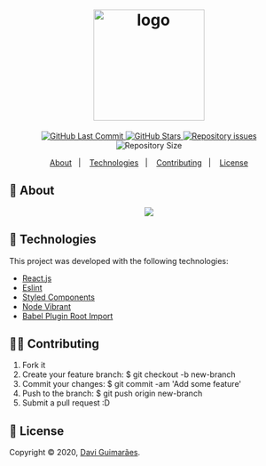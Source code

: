 <h1 align="center">
  <img alt="logo" src="https://i.imgur.com/CAbmzAU.png" width="200"/>
  <br>
</h1>

<p align="center">
  <a href="https://github.com/Davigl/pwa-fancy-recipes/commits/master">
    <img alt="GitHub Last Commit" src="https://img.shields.io/github/last-commit/Davigl/pwa-fancy-recipes?style=flat-square&color=ff69b4">
  </a>
  
  <a href="https://github.com/Davigl/pwa-fancy-recipes/stargazers">
    <img alt="GitHub Stars" src="https://img.shields.io/github/stars/Davigl/pwa-fancy-recipes.svg">
  </a>

  <a href="https://github.com/Davigl/pwa-fancy-recipes/issues">
    <img alt="Repository issues" src="https://img.shields.io/github/issues/Davigl/pwa-fancy-recipes?style=flat-square&color=yellow">
  </a>

  <img alt="Repository Size" src="https://img.shields.io/github/repo-size/Davigl/pwa-fancy-recipes?style=flat-square&color=blueviolet">
</p>

<p align="center">
  <a href="#thinking-about">About</a>&nbsp;&nbsp;&nbsp;|&nbsp;&nbsp;&nbsp;
  <a href="#rocket-technologies">Technologies</a>&nbsp;&nbsp;&nbsp;|&nbsp;&nbsp;&nbsp;
  <a href="#user-content--contributing">Contributing</a>&nbsp;&nbsp;&nbsp;|&nbsp;&nbsp;&nbsp;
  <a href="#memo-license">License</a>
</p>

## :thinking: About

<div align="center">

![](https://i.imgur.com/PZgwTtB.gif)

</div>

## :rocket: Technologies

This project was developed with the following technologies:

- [React.js](https://github.com/axios/axios)
- [Eslint](https://github.com/eslint/eslint)
- [Styled Components](https://github.com/styled-components/styled-components)
- [Node Vibrant](https://github.com/Vibrant-Colors/node-vibrant)
- [Babel Plugin Root Import](https://github.com/entwicklerstube/babel-plugin-root-import)

## 💁🏻 Contributing

1. Fork it
2. Create your feature branch: $ git checkout -b new-branch
3. Commit your changes: $ git commit -am 'Add some feature'
4. Push to the branch: $ git push origin new-branch
5. Submit a pull request :D

## :memo: License

Copyright © 2020, [Davi Guimarães](https://github.com/davigl).
